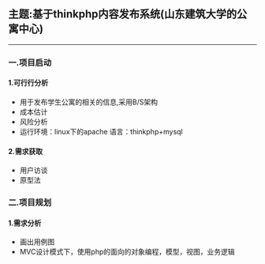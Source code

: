 ## 主题:基于thinkphp内容发布系统(山东建筑大学的公寓中心)

----
### 一.项目启动
#### 1.可行行分析
 - 用于发布学生公寓的相关的信息,采用B/S架构
 - 成本估计
 - 风险分析
 - 运行环境：linux下的apache 语言：thinkphp+mysql
#### 2.需求获取
 - 用户访谈
 - 原型法
### 二.项目规划
#### 1.需求分析
* 画出用例图
* MVC设计模式下，使用php的面向的对象编程，模型，视图，业务逻辑
